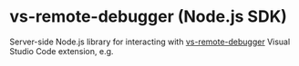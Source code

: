 # vs-remote-debugger (Node.js SDK)

Server-side Node.js library for interacting with [vs-remote-debugger](https://github.com/mkloubert/vs-remote-debugger) Visual Studio Code extension, e.g.
